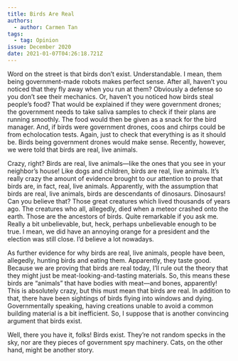 ```yaml
---
title: Birds Are Real
authors:
  - author: Carmen Tan
tags:
  - tag: Opinion
issue: December 2020
date: 2021-01-07T04:26:18.721Z
---
```

Word on the street is that birds don’t exist. Understandable. I mean, them being government-made robots makes perfect sense. After all, haven’t you noticed that they fly away when you run at them? Obviously a defense so you don’t see their mechanics. Or, haven't you noticed how birds steal people’s food? That would be explained if they were government drones; the government needs to take saliva samples to check if their plans are running smoothly. The food would then be given as a snack for the bird manager. And, if birds were government drones, coos and chirps could be from echolocation tests. Again, just to check that everything is as it should be. Birds being government drones would make sense. Recently, however, we were told that birds are real, live animals.

Crazy, right? Birds are real, live animals—like the ones that you see in your neighbor’s house! Like dogs and children, birds are real, live animals. It’s really crazy the amount of evidence brought to our attention to prove that birds are, in fact, real, live animals. Apparently, with the assumption that birds are real, live animals, birds are descendants of dinosaurs. Dinosaurs! Can you believe that? Those  great creatures which lived thousands of years ago. The creatures who all, allegedly, died when a meteor crashed onto the earth. Those are the ancestors of birds. Quite remarkable if you ask me. Really a bit unbelievable, but, heck, perhaps unbelievable enough to be true. I mean, we did have an annoying orange for a president and the election was still close. I’d believe a lot nowadays. 

As further evidence for why birds are real, live animals, people have been, allegedly, hunting birds and eating them. Apparently, they taste good. Because we are proving that birds are real today, I’ll rule out the theory that they might just be meat-looking-and-tasting materials. So, this means these birds are “animals” that have bodies with meat—and bones, apparently! This is absolutely crazy, but this must mean that birds are real. 
In addition to that, there have been sightings of birds flying into windows and dying. Governmentally speaking, having creations unable to avoid a common building material is a bit inefficient.  So, I suppose that is another convincing argument that birds exist.

Well, there you have it, folks! Birds exist. They’re not random specks in the sky, nor are they pieces of government spy machinery. Cats, on the other hand, might be another story.